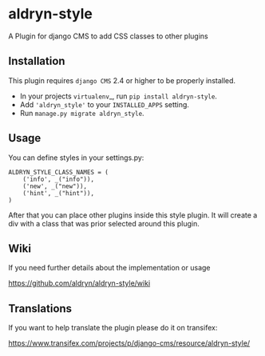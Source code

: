 aldryn-style
============

A Plugin for django CMS to add CSS classes to other plugins


Installation
------------

This plugin requires `django CMS` 2.4 or higher to be properly installed.

* In your projects `virtualenv`_, run ``pip install aldryn-style``.
* Add ``'aldryn_style'`` to your ``INSTALLED_APPS`` setting.
* Run ``manage.py migrate aldryn_style``.


Usage
-----

You can define styles in your settings.py:

```
ALDRYN_STYLE_CLASS_NAMES = (
    ('info', _("info")),
    ('new', _("new")),
    ('hint', _("hint")),
)
```

After that you can place other plugins inside this style plugin.
It will create a div with a class that was prior selected around this plugin.

Wiki
------------

If you need further details about the implementation or usage

https://github.com/aldryn/aldryn-style/wiki


Translations
------------

If you want to help translate the plugin please do it on transifex:

https://www.transifex.com/projects/p/django-cms/resource/aldryn-style/

